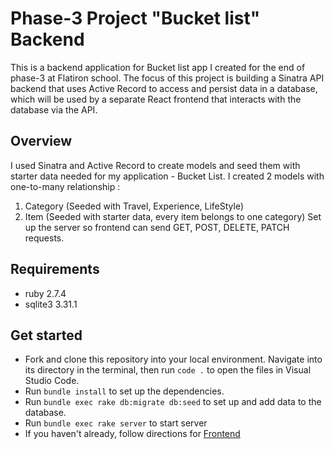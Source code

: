 # Phase-3 Project "Bucket list" Backend
This is a backend application for Bucket list app I created for the end of phase-3 at Flatiron school. 
The focus of this project is building a Sinatra API backend that uses Active Record to access and persist data in a database, which will be used by a separate React frontend that interacts with the database via the API.

## Overview
I used Sinatra and Active Record to create models and seed them with starter data needed for my application - Bucket List.
I created 2 models with one-to-many relationship : 
 1. Category (Seeded with Travel, Experience, LifeStyle)
 2. Item (Seeded with starter data, every item belongs to one category)
Set up the server so frontend can send GET, POST, DELETE, PATCH  requests.

## Requirements
* ruby 2.7.4
* sqlite3 3.31.1

## Get started
* Fork and clone this repository into your local environment. Navigate into its directory in the terminal, then run `code .` to open the files in Visual Studio Code.
* Run `bundle install` to set up the dependencies.
* Run `bundle exec rake db:migrate db:seed` to set up and add data to the database.
* Run `bundle exec rake server` to start server
* If you haven't already, follow directions for [Frontend](https://github.com/Khrebtova/phase-3-project-bucket-list)

